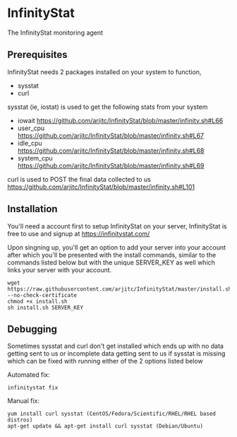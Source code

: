 # InfinityStat
The InfinityStat monitoring agent

## Prerequisites
InfinityStat needs 2 packages installed on your system to function,
* sysstat
* curl

sysstat (ie, iostat) is used to get the following stats from your system
* iowait https://github.com/arjitc/InfinityStat/blob/master/infinity.sh#L66
* user_cpu https://github.com/arjitc/InfinityStat/blob/master/infinity.sh#L67
* idle_cpu https://github.com/arjitc/InfinityStat/blob/master/infinity.sh#L68
* system_cpu https://github.com/arjitc/InfinityStat/blob/master/infinity.sh#L69

curl is used to POST the final data collected to us https://github.com/arjitc/InfinityStat/blob/master/infinity.sh#L101

## Installation

You'll need a account first to setup InfinityStat on your server, InfinityStat is free to use and signup at https://infinitystat.com/

Upon singning up, you'll get an option to add your server into your account after which you'll be presented with the install commands, similar to the commands listed below but with the unique SERVER_KEY as well which links your server with your account.

    wget https://raw.githubusercontent.com/arjitc/InfinityStat/master/install.sh --no-check-certificate
    chmod +x install.sh
    sh install.sh SERVER_KEY

## Debugging

Sometimes sysstat and curl don't get installed which ends up with no data getting sent to us or incomplete data getting sent to us if sysstat is missing which can be fixed with running either of the 2 options listed below

Automated fix:

    infinitystat fix

Manual fix:

    yum install curl sysstat (CentOS/Fedora/Scientific/RHEL/RHEL based distros)
    apt-get update && apt-get install curl sysstat (Debian/Ubuntu)
